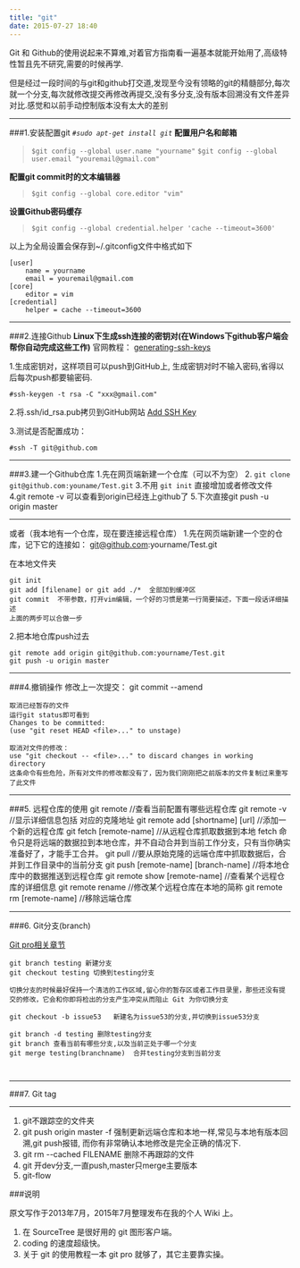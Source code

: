 ```yaml
---
title: "git"
date: 2015-07-27 18:40
---
```


Git 和 Github的使用说起来不算难,对着官方指南看一遍基本就能开始用了,高级特性暂且先不研究,需要的时候再学.


但是经过一段时间的与git和github打交道,发现至今没有领略的git的精髓部分,每次就一个分支,每次就修改提交再修改再提交,没有多分支,没有版本回溯没有文件差异对比.感觉和以前手动控制版本没有太大的差别


--------------------------

###1.安装配置git
*`#sudo apt-get install git`*
**配置用户名和邮箱**
>`$git config --global user.name "yourname"`
>`$git config --global user.email "youremail@gmail.com"`

**配置git commit时的文本编辑器**
>`$git config --global core.editor "vim"`

**设置Github密码缓存**
>`$git config --global credential.helper 'cache --timeout=3600'`

以上为全局设置会保存到~/.gitconfig文件中格式如下
```
[user]
    name = yourname
    email = youremail@gmail.com
[core]
    editor = vim
[credential]
    helper = cache --timeout=3600
```


-----------------------
###2.连接Github
**Linux下生成ssh连接的密钥对(在Windows下github客户端会帮你自动完成这些工作)**
官网教程： [generating-ssh-keys](https://help.github.com/articles/generating-ssh-keys)

1.生成密钥对，这样项目可以push到GitHub上, 生成密钥对时不输入密码,省得以后每次push都要输密码.
```
#ssh-keygen -t rsa -C "xxx@gmail.com"
```
2.将.ssh/id_rsa.pub拷贝到GitHub网站 [Add SSH Key](https://github.com/settings/ssh)

3.测试是否配置成功：
```
#ssh -T git@github.com
```

---------------------------------
###3.建一个Github仓库
1.先在网页端新建一个仓库（可以不为空）
2. `git clone git@github.com:youname/Test.git`
3.不用 `git init` 直接增加或者修改文件
4.git remote -v 可以查看到origin已经连上github了
5.下次直接git push -u origin master

------------------------
或者（我本地有一个仓库，现在要连接远程仓库）
1.先在网页端新建一个空的仓库，记下它的连接如： git@github.com:yourname/Test.git

在本地文件夹

```
git init
git add [filename] or git add ./*  全部加到缓冲区
git commit  不带参数，打开vim编辑，一个好的习惯是第一行简要描述，下面一段话详细描述
上面的两步可以合做一步
```

2.把本地仓库push过去

```
git remote add origin git@github.com:yourname/Test.git
git push -u origin master
```

-------------
###4.撤销操作
    修改上一次提交：
    git commit --amend

    取消已经暂存的文件
    运行git status即可看到
    Changes to be committed:
    (use "git reset HEAD <file>..." to unstage)

    取消对文件的修改：
    use "git checkout -- <file>..." to discard changes in working directory
    这条命令有些危险，所有对文件的修改都没有了，因为我们刚刚把之前版本的文件复制过来重写了此文件

---------------
###5. 远程仓库的使用
    git remote      //查看当前配置有哪些远程仓库
    git remote -v   //显示详细信息包括 对应的克隆地址
    git remote add [shortname] [url]  //添加一个新的远程仓库
    git fetch [remote-name]     //从远程仓库抓取数据到本地
    fetch 命令只是将远端的数据拉到本地仓库，并不自动合并到当前工作分支，只有当你确实准备好了，才能手工合并。
    git pull       //要从原始克隆的远端仓库中抓取数据后，合并到工作目录中的当前分支
    git push [remote-name] [branch-name]        //将本地仓库中的数据推送到远程仓库
    git remote show [remote-name]       //查看某个远程仓库的详细信息
    git remote rename       //修改某个远程仓库在本地的简称
    git remote rm  [remote-name]         //移除远端仓库


------------------------------------------
###6. Git分支(branch)

[Git pro相关章节](http://git-scm.com/book/zh/Git-%E5%88%86%E6%94%AF "")

```
git branch testing 新建分支
git checkout testing 切换到testing分支

切换分支的时候最好保持一个清洁的工作区域,留心你的暂存区或者工作目录里，那些还没有提交的修改，它会和你即将检出的分支产生冲突从而阻止 Git 为你切换分支

git checkout -b issue53   新建名为issue53的分支,并切换到issue53分支

git branch -d testing 删除testing分支
git branch 查看当前有哪些分支,以及当前正处于哪一个分支
git merge testing(branchname)  合并testing分支到当前分支



```

-----------------------------------
###7. Git tag




----------------------

1. git不跟踪空的文件夹
2. git push origin master -f 强制更新远端仓库和本地一样,常见与本地有版本回溯,git push报错, 而你有非常确认本地修改是完全正确的情况下.
3. git rm --cached FILENAME  删除不再跟踪的文件
4. git 开dev分支,一直push,master只merge主要版本
5. git-flow

###说明

原文写作于2013年7月，2015年7月整理发布在我的个人 Wiki 上。

1. 在 SourceTree 是很好用的 git 图形客户端。
2. coding 的速度超级快。
3. 关于 git 的使用教程一本 git pro 就够了，其它主要靠实操。
